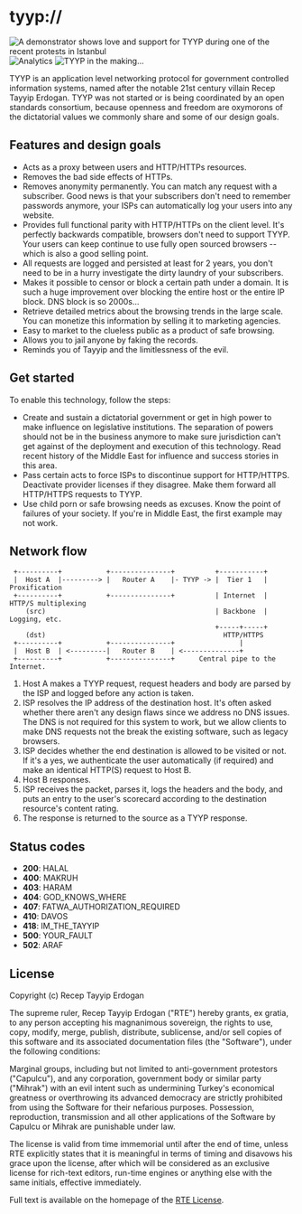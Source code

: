 # tyyp://

![A demonstrator shows love and support for TYYP during one of the recent protests in Istanbul](http://i.imgur.com/E38iED0.jpg) ![Analytics](https://ga-beacon.appspot.com/UA-46881978-1/tyyp?pixel) ![TYYP in the making...](http://i.imgur.com/vN6U1MG.jpg)

TYYP is an application level networking protocol for government controlled information systems, named after the notable 21st century villain Recep Tayyip Erdogan. TYYP was not started or is being coordinated by an open standards consortium, because openness and freedom are oxymorons of the dictatorial values we commonly share and some of our design goals.

## Features and design goals

* Acts as a proxy between users and HTTP/HTTPs resources.
* Removes the bad side effects of HTTPs.
* Removes anonymity permanently. You can match any request with a subscriber. Good news is that your subscribers don't need to remember passwords anymore, your ISPs can automatically log your users into any website.
* Provides full functional parity with HTTP/HTTPs on the client level. It's perfectly backwards compatible, browsers don't need to support TYYP. Your users can keep continue to use fully open sourced browsers -- which is also a good selling point.
* All requests are logged and persisted at least for 2 years, you don't need to be in a hurry investigate the dirty laundry of your subscribers.
* Makes it possible to censor or block a certain path under a domain. It is such a huge improvement over blocking the entire host or the entire IP block. DNS block is so 2000s...
* Retrieve detailed metrics about the browsing trends in the large scale. You can monetize this information by selling it to marketing agencies.
* Easy to market to the clueless public as a product of safe browsing.
* Allows you to jail anyone by faking the records.
* Reminds you of Tayyip and the limitlessness of the evil.


## Get started

To enable this technology, follow the steps:

* Create and sustain a dictatorial government or get in high power to make influence on legislative institutions. The separation of powers should not be in the business anymore to make sure jurisdiction can't get against of the deployment and execution of this technology. Read recent history of the Middle East  for influence and success stories in this area.
* Pass certain acts to force ISPs to discontinue support for HTTP/HTTPS. Deactivate provider licenses if they disagree. Make them forward all HTTP/HTTPS requests to TYYP.
* Use child porn or safe browsing needs as excuses. Know the point of failures of your society. If you're in Middle East, the first example may not work.

## Network flow
~~~
 +----------+           +---------------+          +-----------+
 |  Host A  |---------> |   Router A    |- TYYP -> |  Tier 1   | Proxification
 +----------+           +---------------+          | Internet  | HTTP/S multiplexing
    (src)                                          | Backbone  | Logging, etc.
                                                   +-----+-----+
    (dst)                                            HTTP/HTTPS
 +----------+           +---------------+                |
 |  Host B  | <---------|   Router B    | <--------------+
 +----------+           +---------------+      Central pipe to the Internet.
~~~
1. Host A makes a TYYP request, request headers and body are parsed by the ISP and logged before any action is taken.
1. ISP resolves the IP address of the destination host. It's often asked whether there aren't any design flaws since we address no DNS issues. The DNS is not required for this system to work, but we allow clients to make DNS requests not the break the existing software, such as legacy browsers.
1. ISP decides whether the end destination is allowed to be visited or not. If it's a yes, we authenticate the user automatically (if required) and make an identical HTTP(S) request to Host B.
1. Host B responses.
1. ISP receives the packet, parses it, logs the headers and the body, and puts an entry to the user's scorecard according to the destination resource's content rating.
1. The response is returned to the source as a TYYP response.


## Status codes

* __200__: HALAL
* __400__: MAKRUH
* __403__: HARAM
* __404__: GOD_KNOWS_WHERE
* __407__: FATWA_AUTHORIZATION_REQUIRED
* __410__: DAVOS
* __418__: IM_THE_TAYYIP
* __500__: YOUR_FAULT
* __502__: ARAF

## License

Copyright (c) Recep Tayyip Erdogan

The supreme ruler, Recep Tayyip Erdogan ("RTE") hereby grants, ex gratia, to any person accepting his magnanimous sovereign, the rights to use, copy, modify, merge, publish, distribute, sublicense, and/or sell copies of this software and its associated documentation files (the "Software"), under the following conditions:

Marginal groups, including but not limited to anti-government protestors ("Capulcu"), and any corporation, government body or similar party ("Mihrak") with an evil intent such as undermining Turkey's economical greatness or overthrowing its advanced democracy are strictly prohibited from using the Software for their nefarious purposes. Possession, reproduction, transmission and all other applications of the Software by Capulcu or Mihrak are punishable under law.

The license is valid from time immemorial until after the end of time, unless RTE explicitly states that it is meaningful in terms of timing and disavows his grace upon the license, after which will be considered as an exclusive license for rich-text editors, run-time engines or anything else with the same initials, effective immediately.

Full text is available on the homepage of the [RTE License](https://github.com/erengy/rte-license).
